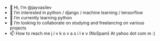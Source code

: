 - 👋 Hi, I’m @jayvasilev
- 👀 I’m interested in python / django / machine learning / tensorflow
- 🌱 I’m currently learning python
- 💞️ I’m looking to collaborate on studying and freelancing on various projects
- 📫 How to reach me j i v k o v a s i l e v (NoSpam) At yahoo dot com m :)

<!---
jayvasilev/jayvasilev is a ✨ special ✨ repository because its `README.md` (this file) appears on your GitHub profile.
You can click the Preview link to take a look at your changes.
--->
